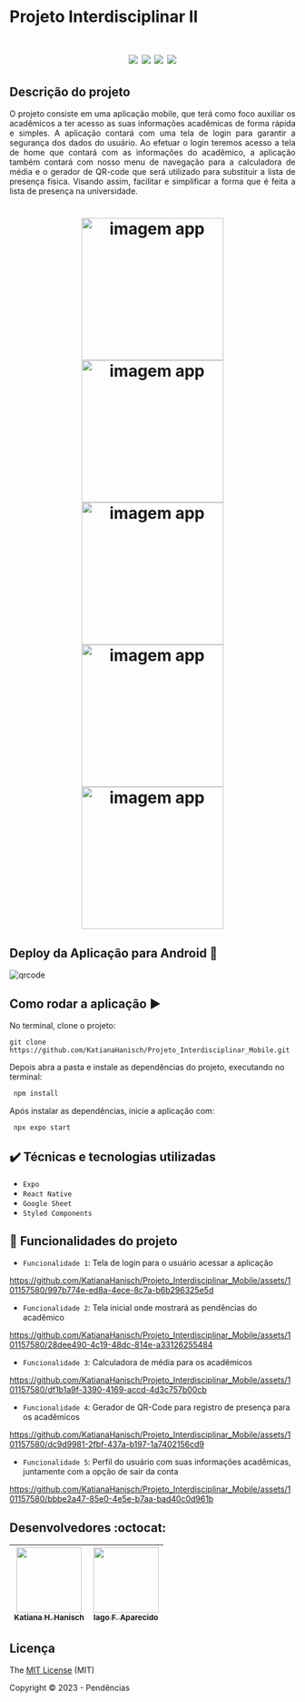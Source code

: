 # Projeto Interdisciplinar Ⅱ

<h1 align="center">
  <p align="center">
  <img src="https://img.shields.io/static/v1?label=react Native&message=framework&color=blue&style=for-the-badge&logo=REACT"/>
  <img src="https://img.shields.io/static/v1?label=Expo&message=deploy&color=blue&style=for-the-badge&logo=expo"/>
  <img src="http://img.shields.io/static/v1?label=License&message=MIT&color=green&style=for-the-badge"/>
   <img src="http://img.shields.io/static/v1?label=STATUS&message=CONCLUIDO&color=GREEN&style=for-the-badge"/>
</p>
</h1>

## Descrição do projeto 

<p align="justify">
O projeto consiste em uma aplicação mobile, que terá como foco auxiliar os acadêmicos a ter acesso as suas informações acadêmicas de forma rápida e simples. A aplicação contará com uma tela de login para garantir a segurança dos dados do usuário. Ao efetuar o login teremos acesso a tela de home que contará com as informações do acadêmico, a aplicação também contará com nosso menu de navegação para a calculadora de média e o gerador de QR-code que será utilizado para substituir a lista de presença física. Visando assim, facilitar e simplificar a forma que é feita a lista de presença na universidade.
</p>


<h1 align="center">
  <img src="https://github.com/KatianaHanisch/Projeto_Interdisciplinar_Mobile/assets/101157580/cbe0a624-cd0e-437b-b728-358f86caf9ed"  width=250 alt="imagem app">
  <img src="https://github.com/KatianaHanisch/Projeto_Interdisciplinar_Mobile/assets/101157580/c4faf8aa-9219-478b-a067-4b18e54b1cf2"  width=250 alt="imagem app">
  <img src="https://github.com/KatianaHanisch/Projeto_Interdisciplinar_Mobile/assets/101157580/4b20435c-e7b0-4057-914c-39ee6d3730a0"  width=250 alt="imagem app">
  <img src="https://github.com/KatianaHanisch/Projeto_Interdisciplinar_Mobile/assets/101157580/0f84fd22-4266-4aaf-a887-32d738cb6f72"  width=250 alt="imagem app">
  <img src="https://github.com/KatianaHanisch/Projeto_Interdisciplinar_Mobile/assets/101157580/d2650711-8cdc-4a77-a644-bfed64b45083"  width=250 alt="imagem app">
</h1>






## Deploy da Aplicação para Android :dash:


![qrcode](https://github.com/KatianaHanisch/Projeto_Interdisciplinar_Mobile/assets/101157580/181ad920-0c1c-4ab2-8626-753e897214e8)


## Como rodar a aplicação :arrow_forward:

No terminal, clone o projeto: 

```
git clone https://github.com/KatianaHanisch/Projeto_Interdisciplinar_Mobile.git
```

Depois abra a pasta e instale as dependências do projeto, executando no terminal:

```sh
 npm install
```

Após instalar as dependências, inicie a aplicação com:
```sh
 npx expo start
```

## ✔️ Técnicas e tecnologias utilizadas

- ``Expo``
- ``React Native``
- ``Google Sheet``
- ``Styled Components``

## :hammer: Funcionalidades do projeto

- `Funcionalidade 1`: Tela de login para o usuário acessar a aplicação
 

https://github.com/KatianaHanisch/Projeto_Interdisciplinar_Mobile/assets/101157580/997b774e-ed8a-4ece-8c7a-b6b296325e5d

 
- `Funcionalidade 2`: Tela inicial onde mostrará as pendências do acadêmico


https://github.com/KatianaHanisch/Projeto_Interdisciplinar_Mobile/assets/101157580/28dee490-4c19-48dc-814e-a33126255484


- `Funcionalidade 3`: Calculadora de média para os acadêmicos


https://github.com/KatianaHanisch/Projeto_Interdisciplinar_Mobile/assets/101157580/df1b1a9f-3390-4169-accd-4d3c757b00cb


- `Funcionalidade 4`: Gerador de QR-Code para registro de presença para os acadêmicos

https://github.com/KatianaHanisch/Projeto_Interdisciplinar_Mobile/assets/101157580/dc9d9981-2fbf-437a-b197-1a7402156cd9


- `Funcionalidade 5`: Perfil do usuário com suas informações acadêmicas, juntamente com a opção de sair da conta


https://github.com/KatianaHanisch/Projeto_Interdisciplinar_Mobile/assets/101157580/bbbe2a47-85e0-4e5e-b7aa-bad40c0d961b



## Desenvolvedores :octocat:



| [<img src="https://avatars.githubusercontent.com/u/101157580?v=4" width=115><br><sub>Katiana H. Hanisch</sub>](https://github.com/KatianaHanisch) |  [<img src="https://avatars.githubusercontent.com/u/100394244?v=4" width=115><br><sub>Iago F. Aparecido</sub>](https://github.com/IagoAparecido) | 
| :---: | :---:   

## Licença 

The [MIT License]() (MIT)

Copyright :copyright: 2023 - Pendências


  
